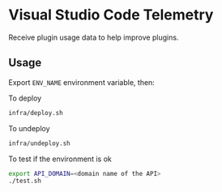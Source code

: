 
# Visual Studio Code Telemetry

Receive plugin usage data to help improve plugins.

## Usage

Export `ENV_NAME` environment variable, then:

To deploy

```sh
infra/deploy.sh
```

To undeploy

```sh
infra/undeploy.sh
```

To test if the environment is ok

```sh
export API_DOMAIN=<domain name of the API>
./test.sh
```
